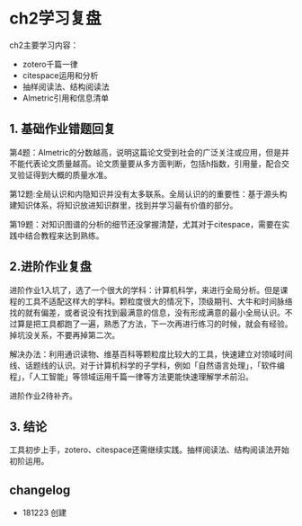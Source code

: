 
# ch2学习复盘
ch2主要学习内容：
- zotero千篇一律
- citespace运用和分析
- 抽样阅读法、结构阅读法
- Almetric引用和信息清单

## 1. 基础作业错题回复
第4题：Almetric的分数越高，说明这篇论文受到社会的广泛关注或应用，但是并不能代表论文质量越高。论文质量要从多方面判断，包括h指数，引用量，配合交叉验证得到大概的质量水准。

第12题:全局认识和内隐知识并没有太多联系。全局认识的的重要性：基于源头构建知识体系，将知识放进知识群里，找到并学习最有价值的部分。

第19题：对知识图谱的分析的细节还没掌握清楚，尤其对于citespace，需要在实践中结合教程来达到熟练。

## 2.进阶作业复盘
进阶作业1入坑了，选了一个很大的学科：计算机科学，来进行全局分析。但是课程的工具不适配这样大的学科。颗粒度很大的情况下，顶级期刊、大牛和时间脉络找的就有偏差，或者说没有找到最满意的信息，没有形成满意的最小全局认识。不过算是把工具都跑了一遍，熟悉了方法，下一次再进行练习的时候，就会有经验。掉坑没关系，不要再掉第二次。

解决办法：利用通识读物、维基百科等颗粒度比较大的工具，快速建立对领域时间线、话题线的认识。对于计算机科学的子学科，例如「自然语言处理」，「软件编程」，「人工智能」等领域运用千篇一律等方法更能快速理解学术前沿。

进阶作业2待补齐。

## 3. 结论
工具初步上手，zotero、citespace还需继续实践。抽样阅读法、结构阅读法开始初阶运用。

## changelog
- 181223 创建
